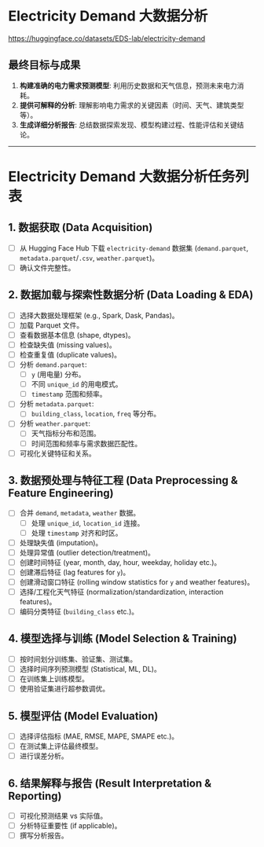 # Electricity Demand 大数据分析

https://huggingface.co/datasets/EDS-lab/electricity-demand

## 最终目标与成果

1.  **构建准确的电力需求预测模型**: 利用历史数据和天气信息，预测未来电力消耗。
2.  **提供可解释的分析**: 理解影响电力需求的关键因素（时间、天气、建筑类型等）。
3.  **生成详细分析报告**: 总结数据探索发现、模型构建过程、性能评估和关键结论。

---

# Electricity Demand 大数据分析任务列表

## 1. 数据获取 (Data Acquisition)

- [ ] 从 Hugging Face Hub 下载 `electricity-demand` 数据集 (`demand.parquet`, `metadata.parquet`/`.csv`, `weather.parquet`)。
- [ ] 确认文件完整性。

## 2. 数据加载与探索性数据分析 (Data Loading & EDA)

- [ ] 选择大数据处理框架 (e.g., Spark, Dask, Pandas)。
- [ ] 加载 Parquet 文件。
- [ ] 查看数据基本信息 (shape, dtypes)。
- [ ] 检查缺失值 (missing values)。
- [ ] 检查重复值 (duplicate values)。
- [ ] 分析 `demand.parquet`:
  - [ ] `y` (用电量) 分布。
  - [ ] 不同 `unique_id` 的用电模式。
  - [ ] `timestamp` 范围和频率。
- [ ] 分析 `metadata.parquet`:
  - [ ] `building_class`, `location`, `freq` 等分布。
- [ ] 分析 `weather.parquet`:
  - [ ] 天气指标分布和范围。
  - [ ] 时间范围和频率与需求数据匹配性。
- [ ] 可视化关键特征和关系。

## 3. 数据预处理与特征工程 (Data Preprocessing & Feature Engineering)

- [ ] 合并 `demand`, `metadata`, `weather` 数据。
  - [ ] 处理 `unique_id`, `location_id` 连接。
  - [ ] 处理 `timestamp` 对齐和时区。
- [ ] 处理缺失值 (imputation)。
- [ ] 处理异常值 (outlier detection/treatment)。
- [ ] 创建时间特征 (year, month, day, hour, weekday, holiday etc.)。
- [ ] 创建滞后特征 (lag features for `y`)。
- [ ] 创建滑动窗口特征 (rolling window statistics for `y` and weather features)。
- [ ] 选择/工程化天气特征 (normalization/standardization, interaction features)。
- [ ] 编码分类特征 (`building_class` etc.)。

## 4. 模型选择与训练 (Model Selection & Training)

- [ ] 按时间划分训练集、验证集、测试集。
- [ ] 选择时间序列预测模型 (Statistical, ML, DL)。
- [ ] 在训练集上训练模型。
- [ ] 使用验证集进行超参数调优。

## 5. 模型评估 (Model Evaluation)

- [ ] 选择评估指标 (MAE, RMSE, MAPE, SMAPE etc.)。
- [ ] 在测试集上评估最终模型。
- [ ] 进行误差分析。

## 6. 结果解释与报告 (Result Interpretation & Reporting)

- [ ] 可视化预测结果 vs 实际值。
- [ ] 分析特征重要性 (if applicable)。
- [ ] 撰写分析报告。